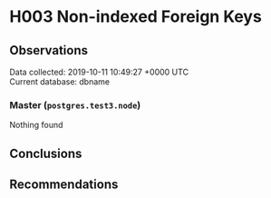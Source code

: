 # H003 Non-indexed Foreign Keys #

## Observations ##
Data collected: 2019-10-11 10:49:27 +0000 UTC  
Current database: dbname  


### Master (`postgres.test3.node`) ###



Nothing found



## Conclusions ##


## Recommendations ##

